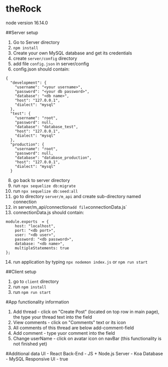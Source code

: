 # theRock

node version 16.14.0

##Server setup
1. Go to Server directory
2. `npm install`
3. Create your own MySQL database and get its credentials
4. create `server/config` directory 
5. add file `config.json` in server/config
7. config.json should contain:
```
{
  "development": {
    "username": "<your username>",
    "password": "<your db password>",
    "database": "<db name>",
    "host": "127.0.0.1",
    "dialect": "mysql"
  },
  "test": {
    "username": "root",
    "password": null,
    "database": "database_test",
    "host": "127.0.0.1",
    "dialect": "mysql"
  },
  "production": {
    "username": "root",
    "password": null,
    "database": "database_production",
    "host": "127.0.0.1",
    "dialect": "mysql"
  }
  ```
  
8. go back to server directory
9. run `npx sequelize db:migrate`
10. run `npx sequelize db:seed:all`
11. go to directory `server/m_api` and create sub-directory named connection
12. in server/m_api/connection` add file `connectionData.js`
13. connectionData.js should contain:
```
module.exports  = {
    host: "localhost",
    port: "<db port>",
    user: "<db user>",
    password: "<db password>",
    database: "<db name>",
    multipleStatements: true
};
```
14. run application by typing `npx nodemon index.js` or `npm run start`


##Client setup
1. go to `client` directory
2. run `npm install`
3. run `npm run start`

#App functionality information
1. Add thread - click on "Create Post" (located on top row in main page), the type your thread text into the field
2. View comments - click on "Comments" text or its icon
3. All comments of this thread are below add-comment-field
4. Add comment - type yuor comment into the field
5. Change userName - click on avatar icon on navBar (this functionality is not finished yet)

#Additional data
UI - React
Back-End - JS + Node.js
Server - Koa
Database - MySQL
Responsive UI - true 
